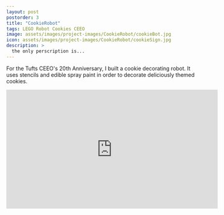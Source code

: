 ```yaml
---
layout: post
postorder: 3
title: "CookieRobot"
tags: LEGO Robot Cookies CEEO
image: assets/images/project-images/CookieRobot/cookieBot.jpg
icon: assets/images/project-images/CookieRobot/cookieSign.jpg
description: >
  the only perscription is...
---
```


For the Tufts CEEO's 20th Anniversary, I built a cookie decorating robot. It uses stencils and edible spray paint in order to decorate deliciously themed cookies. 
<iframe width="560" height="315" src="https://www.youtube.com/embed/-kwwJVBVjZY?rel=0" frameborder="0" allowfullscreen></iframe>